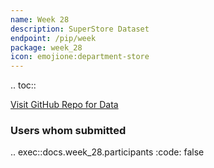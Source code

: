 ```yaml
---
name: Week 28
description: SuperStore Dataset
endpoint: /pip/week
package: week_28
icon: emojione:department-store
---
```


.. toc::

[Visit GitHub Repo for Data](https://github.com/plotly/Figure-Friday/tree/main)

### Users whom submitted

.. exec::docs.week_28.participants
    :code: false
